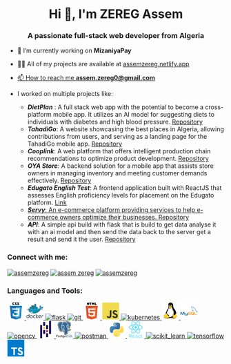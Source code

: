 <h1 align="center">Hi 👋, I'm ZEREG Assem</h1>
<h3 align="center">A passionate full-stack web developer from Algeria</h3>

- 🔭 I’m currently working on **MizaniyaPay**

- 👨‍💻 All of my projects are available at <a href="https://assemzereg.netlify.app" target="blank">assemzereg.netlify.app

- 📫 How to reach me **assem.zereg0@gmail.com**
- I worked on multiple projects like:
  + ***DietPlan*** : A full stack web app with the potential to become a cross-platform mobile app. It utilizes an AI model for suggesting diets to individuals with diabetes and high blood pressure. [Repository](https://github.com/assemzereg/dietplan)
  + ***TahadiGo***: A website showcasing the best places in Algeria, allowing contributions from users, and serving as a landing page for the TahadiGo mobile app. [Repository](https://github.com/assemzereg/tahadisite)
  + ***Cooplink***: A web platform that offers intelligent production chain recommendations to optimize product development. [Repository](https://github.com/assemzereg/cooplink-mc)
  + ***OYA Store***: A backend solution for a mobile app that assists store owners in managing inventory and meeting customer demands effectively. [Repository](https://github.com/assemzereg/storeBackend)
  + ***Edugato English Test***: A frontend application built with ReactJS that assesses English proficiency levels for placement on the Edugato platform. <a href="https://test.edugato.net" target="blank">Link
  + ***Servy***: An e-commerce platform providing services to help e-commerce owners optimize their businesses. [Repository](https://github.com/assemzereg/Servy)
  + ***API***: A simple api build with flask that is build to get data analyse it with an ai model and then send the data back to the server get a result and send it the user. [Repository](https://github.com/assemzereg/flaskapi)


<h3 align="left">Connect with me:</h3>
<p align="left">
<a href="https://twitter.com/assemzereg" target="blank"><img align="center" src="https://raw.githubusercontent.com/rahuldkjain/github-profile-readme-generator/master/src/images/icons/Social/twitter.svg" alt="assemzereg" height="30" width="40" /></a>
<a href="https://www.facebook.com/assem.kakashi" target="blank"><img align="center" src="https://raw.githubusercontent.com/rahuldkjain/github-profile-readme-generator/master/src/images/icons/Social/facebook.svg" alt="assem zereg" height="30" width="40" /></a>
<a href="https://www.instagram.com/assemzereg" target="blank"><img align="center" src="https://raw.githubusercontent.com/rahuldkjain/github-profile-readme-generator/master/src/images/icons/Social/instagram.svg" alt="assemzereg" height="30" width="40" /></a>
</p>

<h3 align="left">Languages and Tools:</h3>
<p align="left"> <a href="https://www.w3schools.com/css/" target="_blank" rel="noreferrer"> <img src="https://raw.githubusercontent.com/devicons/devicon/master/icons/css3/css3-original-wordmark.svg" alt="css3" width="40" height="40"/> </a> <a href="https://www.docker.com/" target="_blank" rel="noreferrer"> <img src="https://raw.githubusercontent.com/devicons/devicon/master/icons/docker/docker-original-wordmark.svg" alt="docker" width="40" height="40"/> </a> <a href="https://flask.palletsprojects.com/" target="_blank" rel="noreferrer"> <img src="https://www.vectorlogo.zone/logos/pocoo_flask/pocoo_flask-icon.svg" alt="flask" width="40" height="40"/> </a> <a href="https://git-scm.com/" target="_blank" rel="noreferrer"> <img src="https://www.vectorlogo.zone/logos/git-scm/git-scm-icon.svg" alt="git" width="40" height="40"/> </a> <a href="https://www.w3.org/html/" target="_blank" rel="noreferrer"> <img src="https://raw.githubusercontent.com/devicons/devicon/master/icons/html5/html5-original-wordmark.svg" alt="html5" width="40" height="40"/> </a> <a href="https://developer.mozilla.org/en-US/docs/Web/JavaScript" target="_blank" rel="noreferrer"> <img src="https://raw.githubusercontent.com/devicons/devicon/master/icons/javascript/javascript-original.svg" alt="javascript" width="40" height="40"/> </a> <a href="https://kubernetes.io" target="_blank" rel="noreferrer"> <img src="https://www.vectorlogo.zone/logos/kubernetes/kubernetes-icon.svg" alt="kubernetes" width="40" height="40"/> </a> <a href="https://www.linux.org/" target="_blank" rel="noreferrer"> <img src="https://raw.githubusercontent.com/devicons/devicon/master/icons/linux/linux-original.svg" alt="linux" width="40" height="40"/> </a> <a href="https://www.mysql.com/" target="_blank" rel="noreferrer"> <img src="https://raw.githubusercontent.com/devicons/devicon/master/icons/mysql/mysql-original-wordmark.svg" alt="mysql" width="40" height="40"/> </a> <a href="https://opencv.org/" target="_blank" rel="noreferrer"> <img src="https://www.vectorlogo.zone/logos/opencv/opencv-icon.svg" alt="opencv" width="40" height="40"/> </a> <a href="https://pandas.pydata.org/" target="_blank" rel="noreferrer"> <img src="https://raw.githubusercontent.com/devicons/devicon/2ae2a900d2f041da66e950e4d48052658d850630/icons/pandas/pandas-original.svg" alt="pandas" width="40" height="40"/> </a> <a href="https://www.postgresql.org" target="_blank" rel="noreferrer"> <img src="https://raw.githubusercontent.com/devicons/devicon/master/icons/postgresql/postgresql-original-wordmark.svg" alt="postgresql" width="40" height="40"/> </a> <a href="https://postman.com" target="_blank" rel="noreferrer"> <img src="https://www.vectorlogo.zone/logos/getpostman/getpostman-icon.svg" alt="postman" width="40" height="40"/> </a> <a href="https://www.python.org" target="_blank" rel="noreferrer"> <img src="https://raw.githubusercontent.com/devicons/devicon/master/icons/python/python-original.svg" alt="python" width="40" height="40"/> </a> <a href="https://reactjs.org/" target="_blank" rel="noreferrer"> <img src="https://raw.githubusercontent.com/devicons/devicon/master/icons/react/react-original-wordmark.svg" alt="react" width="40" height="40"/> </a> <a href="https://scikit-learn.org/" target="_blank" rel="noreferrer"> <img src="https://upload.wikimedia.org/wikipedia/commons/0/05/Scikit_learn_logo_small.svg" alt="scikit_learn" width="40" height="40"/> </a> <a href="https://www.tensorflow.org" target="_blank" rel="noreferrer"> <img src="https://www.vectorlogo.zone/logos/tensorflow/tensorflow-icon.svg" alt="tensorflow" width="40" height="40"/> </a> <a href="https://www.typescriptlang.org/" target="_blank" rel="noreferrer"> <img src="https://raw.githubusercontent.com/devicons/devicon/master/icons/typescript/typescript-original.svg" alt="typescript" width="40" height="40"/> </a> </p>
